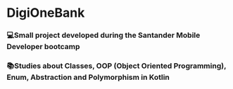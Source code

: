 # DigiOneBank

### 💻Small project developed during the Santander Mobile Developer bootcamp
### 📚Studies about Classes, OOP (Object Oriented Programming), Enum, Abstraction and Polymorphism in Kotlin
